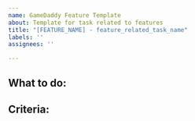 ```yaml
---
name: GameDaddy Feature Template
about: Template for task related to features
title: "[FEATURE_NAME] - feature_related_task_name"
labels: ''
assignees: ''

---
```


What to do:
-

Criteria:
-
